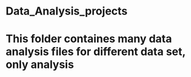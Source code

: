 # Data_Analysis_projects
# This folder containes many data analysis files for different data set, only analysis
